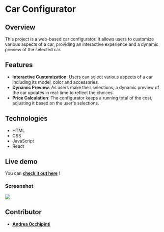 # Car Configurator

## Overview
This project is a web-based car configurator. It allows users to customize various aspects of a car, providing an interactive experience and a dynamic preview of the selected car.

## Features
- **Interactive Customization**: Users can select various aspects of a car including its model, color and accessories.
- **Dynamic Preview**: As users make their selections, a dynamic preview of the car updates in real-time to reflect the choices.
- **Price Calculation**: The configurator keeps a running total of the cost, adjusting it based on the user's selections.

## Technologies 
- HTML
- CSS
- JavaScript 
- React

## Live demo
You can **[check it out here](https://painteyes.github.io/react-product-builder/)** !

### Screenshot
<img src="https://postimg.cc/yWkX3HNV"/>

## Contributor
- [**Andrea Occhipinti**](https://github.com/painteyes)
